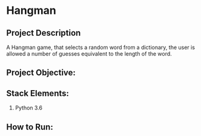 # Hangman

## Project Description
A Hangman game, that selects a random word from a dictionary, the user is allowed a number of guesses equivalent to the length of the word. 

## Project Objective:


## Stack Elements:
1. Python 3.6 
  

## How to Run:
